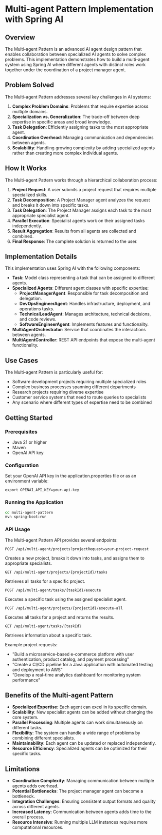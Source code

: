 # Multi-agent Pattern Implementation with Spring AI

## Overview

The Multi-agent Pattern is an advanced AI agent design pattern that enables collaboration between specialized AI agents to solve complex problems. This implementation demonstrates how to build a multi-agent system using Spring AI where different agents with distinct roles work together under the coordination of a project manager agent.

## Problem Solved

The Multi-agent Pattern addresses several key challenges in AI systems:

1. **Complex Problem Domains**: Problems that require expertise across multiple domains.
2. **Specialization vs. Generalization**: The trade-off between deep expertise in specific areas and broad knowledge.
3. **Task Delegation**: Efficiently assigning tasks to the most appropriate agent.
4. **Coordination Overhead**: Managing communication and dependencies between agents.
5. **Scalability**: Handling growing complexity by adding specialized agents rather than creating more complex individual agents.

## How It Works

The Multi-agent Pattern works through a hierarchical collaboration process:

1. **Project Request**: A user submits a project request that requires multiple specialized skills.
2. **Task Decomposition**: A Project Manager agent analyzes the request and breaks it down into specific tasks.
3. **Task Delegation**: The Project Manager assigns each task to the most appropriate specialist agent.
4. **Parallel Execution**: Specialist agents work on their assigned tasks independently.
5. **Result Aggregation**: Results from all agents are collected and combined.
6. **Final Response**: The complete solution is returned to the user.

## Implementation Details

This implementation uses Spring AI with the following components:

- **Task**: Model class representing a task that can be assigned to different agents.
- **Specialized Agents**: Different agent classes with specific expertise:
  - **ProjectManagerAgent**: Responsible for task decomposition and delegation.
  - **DevOpsEngineerAgent**: Handles infrastructure, deployment, and operations tasks.
  - **TechnicalLeadAgent**: Manages architecture, technical decisions, and code reviews.
  - **SoftwareEngineerAgent**: Implements features and functionality.
- **MultiAgentOrchestrator**: Service that coordinates the interactions between agents.
- **MultiAgentController**: REST API endpoints that expose the multi-agent functionality.

## Use Cases

The Multi-agent Pattern is particularly useful for:

- Software development projects requiring multiple specialized roles
- Complex business processes spanning different departments
- Research projects requiring diverse expertise
- Customer service systems that need to route queries to specialists
- Any scenario where different types of expertise need to be combined

## Getting Started

### Prerequisites

- Java 21 or higher
- Maven
- OpenAI API key

### Configuration

Set your OpenAI API key in the application.properties file or as an environment variable:

```
export OPENAI_API_KEY=your-api-key
```

### Running the Application

```bash
cd multi-agent-pattern
mvn spring-boot:run
```

### API Usage

The Multi-agent Pattern API provides several endpoints:

```
POST /api/multi-agent/projects?projectRequest=your-project-request
```
Creates a new project, breaks it down into tasks, and assigns them to appropriate specialists.

```
GET /api/multi-agent/projects/{projectId}/tasks
```
Retrieves all tasks for a specific project.

```
POST /api/multi-agent/tasks/{taskId}/execute
```
Executes a specific task using the assigned specialist agent.

```
POST /api/multi-agent/projects/{projectId}/execute-all
```
Executes all tasks for a project and returns the results.

```
GET /api/multi-agent/tasks/{taskId}
```
Retrieves information about a specific task.

Example project requests:
- "Build a microservice-based e-commerce platform with user authentication, product catalog, and payment processing"
- "Create a CI/CD pipeline for a Java application with automated testing and deployment to AWS"
- "Develop a real-time analytics dashboard for monitoring system performance"

## Benefits of the Multi-agent Pattern

- **Specialized Expertise**: Each agent can excel in its specific domain.
- **Scalability**: New specialist agents can be added without changing the core system.
- **Parallel Processing**: Multiple agents can work simultaneously on different tasks.
- **Flexibility**: The system can handle a wide range of problems by combining different specialists.
- **Maintainability**: Each agent can be updated or replaced independently.
- **Resource Efficiency**: Specialized agents can be optimized for their specific tasks.

## Limitations

- **Coordination Complexity**: Managing communication between multiple agents adds overhead.
- **Potential Bottlenecks**: The project manager agent can become a bottleneck.
- **Integration Challenges**: Ensuring consistent output formats and quality across different agents.
- **Increased Latency**: Communication between agents adds time to the overall process.
- **Resource Intensive**: Running multiple LLM instances requires more computational resources.
